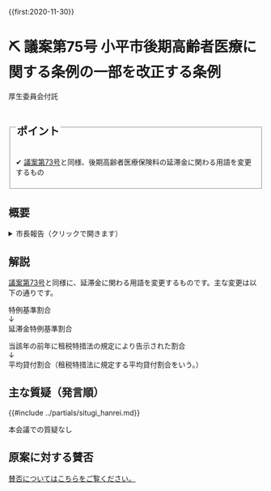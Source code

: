 {{first:2020-11-30}}
# ⛏️ 議案第75号 小平市後期高齢者医療に関する条例の一部を改正する条例

<i class="fa fa-gavel" aria-hidden="true"></i> 厚生委員会付託

<fieldset class="point">
  <legend>
    <h2 class="point"> ポイント </h2>
  </legend>
  <p class="point">✔ <a href="./gian-73.md">議案第73号</a>と同様、後期高齢者医療保険料の延滞金に関わる用語を変更するもの</p>
</fieldset>

<!--
<fieldset class="sanpi">
  <legend>
    <h2 class="sanpi">⭕️ 私（安竹洋平）の判断：賛成 </h2>
  </legend>
  <p class="sanpi NG">❌ </p>
  <p class="sanpi OK">⭕️ </p>
</fieldset>
-->

## 概要

<details>
<summary>市長報告（クリックで開きます）</summary>

> 本案は、本年度の税制改正により延滞金に関する用語が変更されたことに伴い、後期高齢者医療保険料の延滞金に関する規定を改正するものです。
>
> 改正の内容ですが､特例基準割合という用語を、延滞金特例基準割合に改めるとともに、これまで租税特別措置法の規定により告示された割合としていたものを、平均貸付割合に改めるほか、文言の整理を行うものです。
>
> 施行期日につきましては、来年1月1日を予定いたしております。

</details>

## 解説

<a href="./gian-73.md">議案第73号</a>と同様に、延滞金に関わる用語を変更するものです。主な変更は以下の通りです。

特例基準割合  
↓  
延滞金特例基準割合

当該年の前年に租税特措法の規定により告示された割合  
↓  
平均貸付割合（租税特措法に規定する平均貸付割合をいう。）



## 主な質疑（発言順）
{{#include ../partials/situgi_hanrei.md}}

本会議での質疑なし

<!--
### ＠ 本会議

<table class="qanda"><tr><td><i class="fa fa-question-circle hitori yasutake" aria-label="安竹による質問"></i></td><td>
（安竹 洋平）
</td></tr></table>

<table class="qanda"><tr><td><i class="fa fa-question-circle hitori" aria-label="一人会派 その他議員による質問"></i></td><td>
（）
</td></tr></table>

<table class="qanda"><tr><td><i class="fa fa-question-circle-o" aria-label="その他議員による質問"></i></td><td>
</td></tr></table>

### ＠ XX委員会
XX委員会には、一人会派の会からXXXX議員が委員として参加しています。

- [議員の質疑](#)

<table class="qanda"><tr><td><i class="fa fa-question-circle hitori" aria-label="一人会派 その他議員による質問"></i></td><td>
（）
</td></tr></table>

<table class="qanda"><tr><td><i class="fa fa-question-circle-o" aria-label="その他 議員による質問"></i></td><td>
</td></tr></table>


#### XX委員会での賛否

<table class="simple">
<tr><th>会派</th><th>賛否</th></tr>
<tr><td>一人会派の会</td><td>❌反対</td></tr>
<tr><td>政和会</td><td>⭕賛成</td></tr>
<tr><td>公明党</td><td>⭕賛成</td></tr>
<tr><td>フォーラム小平</td><td>⭕賛成</td></tr>
<tr><td>共産党</td><td>⭕賛成</td></tr>
</table>

## 本会議でのやり取り

### 討論
＊概要ですので、実際の討論は[会議録等](index.md/#会議録配布資料)をご参照ください。

<h5 style="margin-bottom:0"><span class="highlight">⭐反対（一人会派の会：伊藤央）</span></h5>

- 
- 


<h5 style="margin-bottom:0">反対（政和会）</h5>

<h5 style="margin-bottom:0">賛成（公明党）</h5>
<h5 style="margin-bottom:0">賛成（フォーラム小平）</h5>
<h5 style="margin-bottom:0">賛成（共産党）</h5>
<h5 style="margin-bottom:0">賛成（まちづくり市民こだいら：水口議員）</h5>

-->

## 原案に対する賛否
[賛否についてはこちらをご覧ください。](./index.md#賛否)